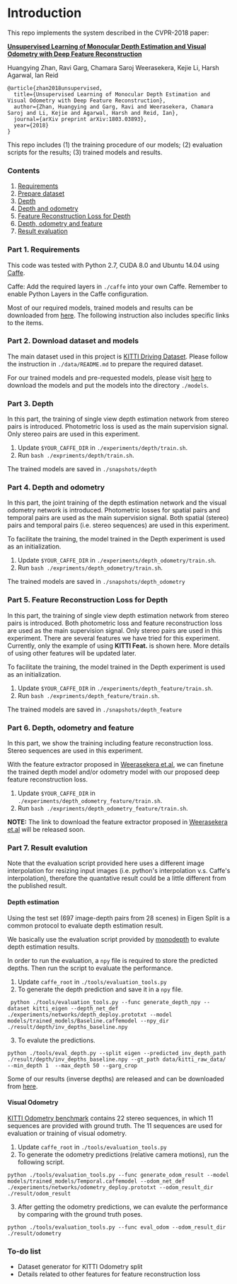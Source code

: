 # Introduction

This repo implements the system described in the CVPR-2018 paper:

[**Unsupervised Learning of Monocular Depth Estimation and Visual Odometry with Deep Feature Reconstruction** 
]() 

Huangying Zhan, Ravi Garg, Chamara Saroj Weerasekera, Kejie Li, Harsh Agarwal, Ian Reid

```
@article{zhan2018unsupervised,
  title={Unsupervised Learning of Monocular Depth Estimation and Visual Odometry with Deep Feature Reconstruction},
  author={Zhan, Huangying and Garg, Ravi and Weerasekera, Chamara Saroj and Li, Kejie and Agarwal, Harsh and Reid, Ian},
  journal={arXiv preprint arXiv:1803.03893},
  year={2018}
}
```
This repo includes (1) the training procedure of our models;  (2) evaluation scripts for the results; (3) trained models and results.


### Contents
1. [Requirements](#part-1-requirements)
2. [Prepare dataset](#part-2-prepare-dataset)
3. [Depth](#part-3-depth)
4. [Depth and odometry](#part-4-depth-and-odometry)
5. [Feature Reconstruction Loss for Depth](#part-5-feature-reconstruction-loss-for-depth)
6. [Depth, odometry and feature](#part-6-depth-odometry-and-feature)
7. [Result evaluation](#part-7-result-evaluation)


### Part 1. Requirements

This code was tested with Python 2.7, CUDA 8.0 and Ubuntu 14.04 using [Caffe](http://caffe.berkeleyvision.org/).

Caffe: Add the required layers in `./caffe` into your own Caffe. Remember to enable Python Layers in the Caffe configuration.

Most of our required models, trained models and results can be downloaded from [here](https://www.dropbox.com/sh/qxfqflrrzzwupua/AAAPA1mF0QaKwwR2Ds0jtDhYa?dl=0). The following instruction also includes specific links to the items.

### Part 2. Download dataset and models

The main dataset used in this project is [KITTI Driving Dataset](http://www.cvlibs.net/datasets/kitti/raw_data.php). Please follow the instruction in `./data/README.md` to prepare the required dataset.

For our trained models and pre-requested models, please visit [here](https://www.dropbox.com/sh/60onn52jm9g2ygu/AADUkDRkwycS1STazstG5XOpa?dl=0) to download the models and put the models into the directory `./models`.

### Part 3. Depth

In this part, the training of single view depth estimation network from stereo pairs is introduced. Photometric loss is used as the main supervision signal. Only stereo pairs are used in this experiment.

1. Update `$YOUR_CAFFE_DIR` in `./experiments/depth/train.sh`. 
2. Run `bash ./expriments/depth/train.sh`. 

The trained models are saved in `./snapshots/depth`

### Part 4. Depth and odometry

In this part, the joint training of the depth estimation network and the visual odometry network is introduced. 
Photometric losses for spatial pairs and temporal pairs are used as the main supervision signal. 
Both spatial (stereo) pairs and temporal pairs (i.e. stereo sequences) are used in this experiment.

To facilitate the training, the model trained in the Depth experiment is used as an initialization.
1. Update `$YOUR_CAFFE_DIR` in `./experiments/depth_odometry/train.sh`. 
2. Run `bash ./expriments/depth_odometry/train.sh`. 

The trained models are saved in `./snapshots/depth_odometry`

### Part 5. Feature Reconstruction Loss for Depth 

In this part, the training of single view depth estimation network from stereo pairs is introduced. Both photometric loss and feature reconstruction loss are used as the main supervision signal. Only stereo pairs are used in this experiment. There are several features we have tried for this experiment. Currently, only the example of using **KITTI Feat.** is shown here. More details of using other features will be updated later.

To facilitate the training, the model trained in the Depth experiment is used as an initialization.
1. Update `$YOUR_CAFFE_DIR` in `./experiments/depth_feature/train.sh`. 
2. Run `bash ./expriments/depth_feature/train.sh`. 

The trained models are saved in `./snapshots/depth_feature`

### Part 6. Depth, odometry and feature

In this part, we show the training including feature reconstruction loss.
Stereo sequences are used in this experiment.

With the feature extractor proposed in [Weerasekera et.al](https://arxiv.org/abs/1711.05919), we can finetune the trained depth model and/or odometry model with our proposed deep feature reconstruction loss.

1. Update `$YOUR_CAFFE_DIR` in `./experiments/depth_odometry_feature/train.sh`. 
2. Run `bash ./expriments/depth_odometry_feature/train.sh`. 
 
**NOTE:** The link to download the feature extractor proposed in [Weerasekera et.al](https://arxiv.org/abs/1711.05919) will be released soon.

### Part 7. Result evalution

Note that the evaluation script provided here uses a different image interpolation for resizing input images (i.e. python's interpolation v.s. Caffe's interpolation), therefore the quantative result could be a little different from the published result. 

#### Depth estimation

Using the test set (697 image-depth pairs from 28 scenes) in Eigen Split is a common protocol to evaluate depth estimation result.

We basically use the evaluation script provided by [monodepth](https://github.com/mrharicot/monodepth) to evalute depth estimation results.

In order to run the evaluation, a `npy` file is required to store the predicted depths. Then run the script to evaluate the performance.

1. Update `caffe_root` in `./tools/evaluation_tools.py`
2. To generate the depth prediction and save it in a `npy` file. 
```
 python ./tools/evaluation_tools.py --func generate_depth_npy --dataset kitti_eigen --depth_net_def ./experiments/networks/depth_deploy.prototxt --model models/trained_models/Baseline.caffemodel --npy_dir ./result/depth/inv_depths_baseline.npy
```

3. To evalute the predictions.
```
python ./tools/eval_depth.py --split eigen --predicted_inv_depth_path ./result/depth/inv_depths_baseline.npy --gt_path data/kitti_raw_data/ --min_depth 1  --max_depth 50 --garg_crop
```

Some of our results (inverse depths) are released and can be downloaded from [here](https://www.dropbox.com/sh/1f6nkd4ezx0qfw4/AADmGuFLIxImtikz2UJrHeTOa?dl=0).

#### Visual Odometry

[KITTI Odometry benchmark](http://www.cvlibs.net/datasets/kitti/eval_odometry.php) contains 22 stereo sequences, in which 11 sequences are provided with ground truth. The 11 sequences are used for evaluation or training of visual odometry. 

1. Update `caffe_root` in `./tools/evaluation_tools.py`
2. To generate the odometry predictions (relative camera motions), run the following script.

```
python ./tools/evaluation_tools.py --func generate_odom_result --model models/trained_models/Temporal.caffemodel --odom_net_def ./experiments/networks/odometry_deploy.prototxt --odom_result_dir ./result/odom_result
```

3. After getting the odometry predictions, we can evalute the performance by comparing with the ground truth poses.

```
python ./tools/evaluation_tools.py --func eval_odom --odom_result_dir ./result/odometry
```

### To-do list

- Dataset generator for KITTI Odometry split
- Details related to other features for feature reconstruction loss